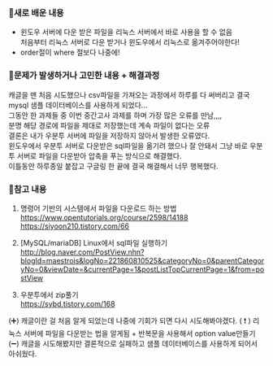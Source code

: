 ### 🔅새로 배운 내용  
- 윈도우 서버에 다운 받은 파일을 리눅스 서버에서 바로 사용을 할 수 없음  
  처음부터 리눅스 서버로 다운 받거나 윈도우에서 리눅스로 옮겨주어야한다!  
- order절이 where 절보다 나중에!
### 🔅문제가 발생하거나 고민한 내용 + 해결과정  
캐글을 맨 처음 시도했으나 csv파일을 가져오는 과정에서 하루를 다 써버리고 결국 mysql 샘플 데이터베이스를 사용하게 되었다...  
그동안 한 과제들 중 이번 중간고사 과제를 하며 가장 많은 오류를 만남,,,,  
분명 해당 경로에 파일을 제대로 저장했는데 계속 파일이 없다는 오류  
결론은 내가 우분투 서버에 파일을 저장하지 않아서 발생한 오류였다.  
윈도우에서 우분투 서버로 다운받은 sql파일을 옮기려 했으나 잘 안돼서 그냥 바로 우분투 서버로 파일을 다운받아 압축을 푸는 방식으로 해결했다.  
이틀동안 하루종일 붙잡고 구글링 한 끝에 결국 해결해서 너무 행복했다.
### 🔅참고 내용
1. 명령어 기반의 시스템에서 파일을 다운로드 하는 방법     
https://www.opentutorials.org/course/2598/14188  
https://siyoon210.tistory.com/66  

2. [MySQL/mariaDB] Linux에서 sql파일 실행하기    
http://blog.naver.com/PostView.nhn?blogId=maestrois&logNo=221860810525&categoryNo=0&parentCategoryNo=0&viewDate=&currentPage=1&postListTopCurrentPage=1&from=postView  

3. 우분투에서 zip풀기  
https://sybd.tistory.com/168  



(➕)   캐글이란 걸 처음 알게 되었는데 나중에 기회가 되면 다시 시도해봐야겠다.
( ❗ )  리눅스 서버에 파일을 다운받는 법을 알게됨 + 반복문을 사용해서 option value만들기
(➖)   캐글을 시도해봤지만 결론적으로 실패하고 샘플 데이터베이스를 사용하게 되어서 아쉬웠다. 
